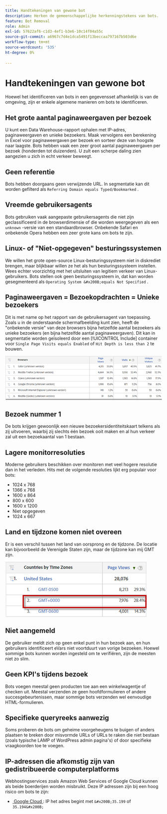```yaml
---
title: Handtekeningen van gewone bot
description: Herken de gemeenschappelijke herkenningstekens van bots.
feature: Bot Removal
role: Admin
exl-id: 57622af6-c1d3-4ef1-b3e6-10c14f04a55c
source-git-commit: a6967c7d4e1dca5491f13beccaa797167b503d6e
workflow-type: tm+mt
source-wordcount: '535'
ht-degree: 0%

---
```


# Handtekeningen van gewone bot

Hoewel het identificeren van bots in een gegevensset afhankelijk is van de omgeving, zijn er enkele algemene manieren om bots te identificeren.

## Het grote aantal paginaweergaven per bezoek

U kunt een Data Warehouse-rapport ophalen met IP-adres, paginaweergaven en unieke bezoekers. Maak vervolgens een berekening &#x200B; &#x200B; in Excel voor paginaweergaven per bezoek en sorteer deze van hoogste naar laagste. Bots hebben vaak een zeer groot aantal paginaweergaven per bezoek (honderden tot duizenden). U zult een scherpe daling zien aangezien u zich in echt verkeer beweegt.

## Geen referentie

Bots hebben doorgaans geen verwijzende URL. In segmentatie kan dit worden gefilterd als `Referring Domain equals Typed/Bookmarked` .

## Vreemde gebruikersagents

Bots gebruiken vaak aangepaste gebruikersagents die niet zijn geclassificeerd in de browserdimensie of die worden weergegeven als een `unknown` -versie van een standaardbrowser. Onbekende Safari en onbekende Opera hebben een zeer grote kans om bots te zijn.

## Linux- of &quot;Niet-opgegeven&quot; besturingssystemen

We willen het grote open-source Linux-besturingssysteem niet in diskrediet brengen, maar blijkbaar willen ze het als hun besturingssysteem instellen. Wees echter voorzichtig met het uitsluiten van legitiem verkeer van Linux-gebruikers. Bots stellen ook geen besturingssysteem in, dat kan worden gesegmenteerd als `Operating System &#x200B;equals Not Specified` .

## Paginaweergaven = Bezoekopdrachten = Unieke bezoekers

Dit is met name op het rapport van de gebruikersagent van toepassing. Zoals u in de onderstaande schermafbeelding kunt zien, heeft de &quot;onbekende versie&quot; van deze browsers bijna hetzelfde aantal bezoekers als unieke bezoekers (en bijna hetzelfde aantal paginaweergaven). Dit kan in segmentatie worden geïsoleerd door een [!UICONTROL Include] container voor `Single Page Visits equals Enabled` of `Hit Depth is less than 2` te bouwen.

![](/help/admin/tools/manage-rs/edit-settings/general/bot-removal/assets/bots-browsers-unknown.png)

## Bezoek nummer 1

De bots krijgen gewoonlijk een nieuwe bezoekersidentiteitskaart telkens als zij uitvoeren, waarbij zij slechts één bezoek ooit maken en al hun verkeer zal uit een bezoekaantal van 1 bestaan.

## Lagere monitorresoluties

Moderne gebruikers beschikken over monitoren met veel hogere resolutie dan in het verleden. Hits met de volgende resoluties lijkt erg populair voor bots:

* 1024 x 768 &#x200B; &#x200B;
* 1366 x 768
* 1600 x 864
* 800 x 600
* 1600 x 1200
* Niet opgegeven
* 1024 x 667

## Land en tijdzone komen niet overeen

Er is een verschil tussen het land van oorsprong en de tijdzone. De locatie kan bijvoorbeeld de Verenigde Staten zijn, maar de tijdzone kan mij GMT zijn.

![](/help/admin/tools/manage-rs/edit-settings/general/bot-removal/assets/bots-country-time-zone.png)

## Niet aangemeld

De gebruiker meldt zich op geen enkel punt in hun bezoek aan, en hun gebruikers identificeert eVars niet voortduurt van vorige bezoeken. Hoewel sommige bots kunnen worden ingesteld om te verifiëren, zijn de meesten niet zo slim.

## Geen KPI&#39;s tijdens bezoek

Bots voegen meestal geen producten toe aan een winkelwagentje of checken uit. Meestal verzenden ze geen hoofdformulieren of andere succesgebeurtenissen, maar sommige bots verzenden wel eenvoudige HTML-formulieren. &#x200B;

## Specifieke queryreeks aanwezig

Soms proberen de bots om geheime voorgeheugens te buigen of anders plaatsen te breken door misvormde URLs of URLs te raken die niet bestaan (zoals typische LAMP of WordPress admin pagina&#39;s) of door specifieke vraagkoorden toe te voegen.

## IP-adressen die afkomstig zijn van gedistribueerde computerplatforms

Webhostingservices zoals Amazon Web Services of Google Cloud kunnen als beide boerderijen worden misbruikt. Deze IP adressen zijn bij een hoog risico om bots te zijn:
&#x200B;
* [&#x200B; Google Cloud &#x200B;](https://cloud.google.com/compute/): IP het adres begint met `&#x200B;35.199` of `35.194&#x200B;`
